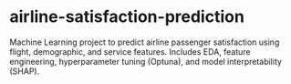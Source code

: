 # airline-satisfaction-prediction
Machine Learning project to predict airline passenger satisfaction using flight, demographic, and service features. Includes EDA, feature engineering, hyperparameter tuning (Optuna), and model interpretability (SHAP).
